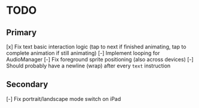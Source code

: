 # TODO

## Primary
[x] Fix text basic interaction logic (tap to next if finished animating, tap to complete animation if still animating)
[-] Implement looping for AudioManager
[-] Fix foreground sprite positioning (also across devices)
[-] Should probably have a newline (wrap) after every `text` instruction

## Secondary
[-] Fix portrait/landscape mode switch on iPad

